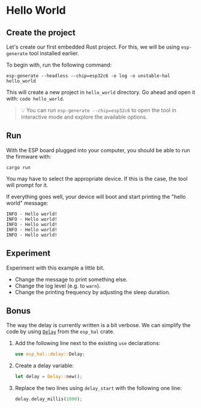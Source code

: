 # Hello World

## Create the project

Let's create our first embedded Rust project. For this, we will be using `esp-generate` tool installed earlier.

To begin with, run the following command:

```text
esp-generate --headless --chip=esp32c6 -o log -o unstable-hal hello_world
```

This will create a new project in `hello_world` directory. Go ahead and open it with: `code hello_world`.

> 💡 You can run `esp-generate --chip=esp32c6` to open the tool in interactive mode and explore the available options.

## Run

With the ESP board plugged into your computer, you should be able to run the firmware with:

```text
cargo run
```

You may have to select the appropriate device. If this is the case, the tool will prompt for it.

If everything goes well, your device will boot and start printing the "hello world" message:

```text
INFO - Hello world!
INFO - Hello world!
INFO - Hello world!
INFO - Hello world!
INFO - Hello world!
```

## Experiment

Experiment with this example a little bit.

- Change the message to print something else.
- Change the log level (e.g. to `warn`).
- Change the printing frequency by adjusting the sleep duration.

## Bonus

The way the delay is currently written is a bit verbose.
We can simplify the code by using [`Delay`][1] from the `esp_hal` crate.

1. Add the following line next to the existing `use` declarations:
   ```rust
   use esp_hal::delay::Delay;
   ```
2. Create a delay variable:
   ```rust
   let delay = Delay::new();
   ```
3. Replace the two lines using `delay_start` with the following one line:
   ```rust
   delay.delay_millis(1000);
   ```

[1]: https://docs.espressif.com/projects/rust/esp-hal/1.0.0-rc.0/esp32c6/esp_hal/delay/struct.Delay.html
